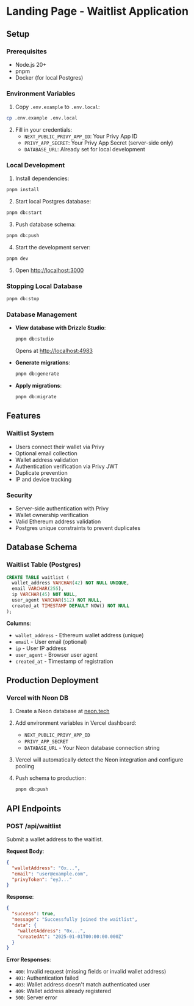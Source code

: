 # Landing Page - Waitlist Application

## Setup

### Prerequisites

- Node.js 20+
- pnpm
- Docker (for local Postgres)

### Environment Variables

1. Copy `.env.example` to `.env.local`:

```bash
cp .env.example .env.local
```

2. Fill in your credentials:
   - `NEXT_PUBLIC_PRIVY_APP_ID`: Your Privy App ID
   - `PRIVY_APP_SECRET`: Your Privy App Secret (server-side only)
   - `DATABASE_URL`: Already set for local development

### Local Development

1. Install dependencies:

```bash
pnpm install
```

2. Start local Postgres database:

```bash
pnpm db:start
```

3. Push database schema:

```bash
pnpm db:push
```

4. Start the development server:

```bash
pnpm dev
```

5. Open [http://localhost:3000](http://localhost:3000)

### Stopping Local Database

```bash
pnpm db:stop
```

### Database Management

- **View database with Drizzle Studio**:
  ```bash
  pnpm db:studio
  ```
  Opens at [http://localhost:4983](http://localhost:4983)

- **Generate migrations**:
  ```bash
  pnpm db:generate
  ```

- **Apply migrations**:
  ```bash
  pnpm db:migrate
  ```

## Features

### Waitlist System

- Users connect their wallet via Privy
- Optional email collection
- Wallet address validation
- Authentication verification via Privy JWT
- Duplicate prevention
- IP and device tracking

### Security

- Server-side authentication with Privy
- Wallet ownership verification
- Valid Ethereum address validation
- Postgres unique constraints to prevent duplicates

## Database Schema

### Waitlist Table (Postgres)

```sql
CREATE TABLE waitlist (
  wallet_address VARCHAR(42) NOT NULL UNIQUE,
  email VARCHAR(255),
  ip VARCHAR(45) NOT NULL,
  user_agent VARCHAR(512) NOT NULL,
  created_at TIMESTAMP DEFAULT NOW() NOT NULL
);
```

**Columns**:
- `wallet_address` - Ethereum wallet address (unique)
- `email` - User email (optional)
- `ip` - User IP address
- `user_agent` - Browser user agent
- `created_at` - Timestamp of registration

## Production Deployment

### Vercel with Neon DB

1. Create a Neon database at [neon.tech](https://neon.tech)

2. Add environment variables in Vercel dashboard:
   - `NEXT_PUBLIC_PRIVY_APP_ID`
   - `PRIVY_APP_SECRET`
   - `DATABASE_URL` - Your Neon database connection string

3. Vercel will automatically detect the Neon integration and configure pooling

4. Push schema to production:
   ```bash
   pnpm db:push
   ```

## API Endpoints

### POST /api/waitlist

Submit a wallet address to the waitlist.

**Request Body**:
```json
{
  "walletAddress": "0x...",
  "email": "user@example.com",
  "privyToken": "eyJ..."
}
```

**Response**:
```json
{
  "success": true,
  "message": "Successfully joined the waitlist",
  "data": {
    "walletAddress": "0x...",
    "createdAt": "2025-01-01T00:00:00.000Z"
  }
}
```

**Error Responses**:
- `400`: Invalid request (missing fields or invalid wallet address)
- `401`: Authentication failed
- `403`: Wallet address doesn't match authenticated user
- `409`: Wallet address already registered
- `500`: Server error
